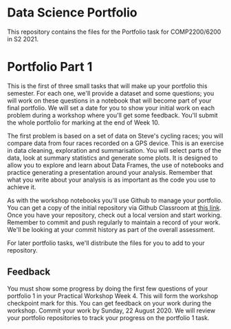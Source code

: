 # Data Science Portfolio

This repository contains the files for the Portfolio task for COMP2200/6200 in S2 2021. 

# Portfolio Part 1

This is the first of three small tasks that will make up your portfolio this semester. For each one, we'll provide a dataset and some questions; you will work on these questions in a notebook that will become part of your final portfolio. We will set a date for you to show your initial work on each problem during a workshop where you'll get some feedback. You'll submit the whole portfolio for marking at the end of Week 10.

The first problem is based on a set of data on Steve's cycling races; you will compare data from four races recorded on a GPS device. This is an exercise in data cleaning, exploration and summarisation. You will select parts of the data, look at summary statistics and generate some plots. It is designed to allow you to explore and learn about Data Frames, the use of notebooks and practice generating a presentation around your analysis. Remember that what you write about your analysis is as important as the code you use to achieve it.

As with the workshop notebooks you'll use Github to manage your portfolio. You can get a copy of the initial repository via Github Classroom at [this link](link). Once you have your repository, check out a local version and start working. Remember to commit and push regularly to maintain a record of your work. We'll be looking at your commit history as part of the overall assessment.

For later portfolio tasks, we'll distribute the files for you to add to your repository.

## Feedback

You must show some progress by doing the first few questions of your portfolio 1 in your Practical Workshop Week 4. This will form the workshop checkpoint mark for this. You can get feedback on your work during the workshop. Commit your work by Sunday, 22 August 2020. We will review your portfolio repositories to track your progress on the portfolio 1 task.
